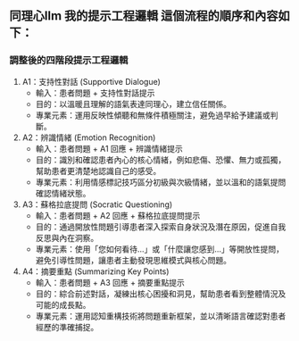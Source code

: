 同理心llm 
我的提示工程邏輯 
這個流程的順序和內容如下：
---
### 調整後的四階段提示工程邏輯
1. A1：支持性對話 (Supportive Dialogue)
   - 輸入：患者問題 + 支持性對話提示  
   - 目的：以溫暖且理解的語氣表達同理心，建立信任關係。  
   - 專業元素：運用反映性傾聽和無條件積極關注，避免過早給予建議或判斷。
2. A2：辨識情緒 (Emotion Recognition)
   - 輸入：患者問題 + A1 回應 + 辨識情緒提示  
   - 目的：識別和確認患者內心的核心情緒，例如悲傷、恐懼、無力或孤獨，幫助患者更清楚地認識自己的感受。  
   - 專業元素：利用情感標記技巧區分初級與次級情緒，並以溫和的語氣提問確認情緒狀態。
3. A3：蘇格拉底提問 (Socratic Questioning)
   - 輸入：患者問題 + A2 回應 + 蘇格拉底提問提示  
   - 目的：通過開放性問題引導患者深入探索自身狀況及潛在原因，促進自我反思與內在洞察。  
   - 專業元素：使用「您如何看待…」或「什麼讓您感到…」等開放性提問，避免引導性問題，讓患者主動發現思維模式與核心問題。
4. A4：摘要重點 (Summarizing Key Points)
   - 輸入：患者問題 + A3 回應 + 摘要重點提示  
   - 目的：綜合前述對話，凝練出核心困擾和洞見，幫助患者看到整體情況及可能的成長點。  
   - 專業元素：運用認知重構技術將問題重新框架，並以清晰語言確認對患者經歷的準確捕捉。

